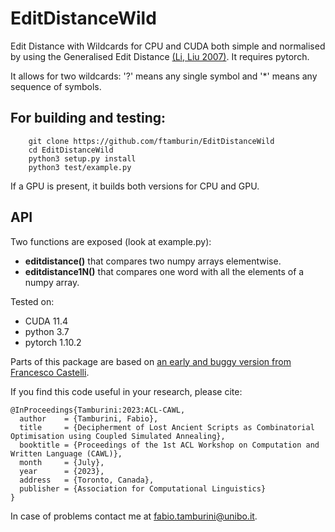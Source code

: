 # EditDistanceWild
Edit Distance with Wildcards for CPU and CUDA both simple and normalised by using the Generalised Edit Distance [(Li, Liu 2007)](https://ieeexplore.ieee.org/document/4160958). It requires pytorch.

It allows for two wildcards: '?' means any single symbol and '*' means any sequence of symbols. 

## For building and testing:
```
    git clone https://github.com/ftamburin/EditDistanceWild
    cd EditDistanceWild
    python3 setup.py install
    python3 test/example.py
```
If a GPU is present, it builds both versions for CPU and GPU.

## API
Two functions are exposed (look at example.py):
- **editdistance()** that compares two numpy arrays elementwise.
- **editdistance1N()** that compares one word with all the elements of a numpy array.
  
Tested on:
- CUDA 11.4
- python 3.7
- pytorch 1.10.2

Parts of this package are based on [an early and buggy version from Francesco Castelli](https://github.com/francescocastelli/torchdistance).

If you find this code useful in your research, please cite:
```
@InProceedings{Tamburini:2023:ACL-CAWL,
  author    = {Tamburini, Fabio},
  title     = {Decipherment of Lost Ancient Scripts as Combinatorial Optimisation using Coupled Simulated Annealing},
  booktitle = {Proceedings of the 1st ACL Workshop on Computation and Written Language (CAWL)},
  month     = {July},
  year      = {2023},
  address   = {Toronto, Canada},
  publisher = {Association for Computational Linguistics}
}
```

In case of problems contact me at <fabio.tamburini@unibo.it>.
